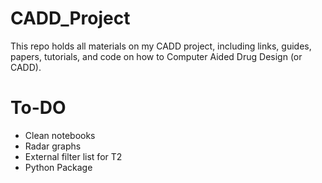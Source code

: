 # CADD_Project
This repo holds all materials on my CADD project, including links, guides, papers, tutorials, and code on how to Computer Aided Drug Design (or CADD).

# To-DO
- Clean notebooks
- Radar graphs
- External filter list for T2
- Python Package